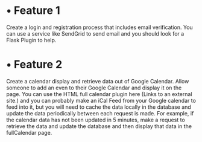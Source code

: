 # •	Feature 1
Create a login and registration process that includes email verification.  You can use a service like SendGrid to send email and you should look for a Flask Plugin to help.
# •	Feature 2
 Create a calendar display and retrieve data out of Google Calendar.   Allow someone to add an even to their Google Calendar and display it on the page.  You can use the HTML full calendar plugin here (Links to an external site.) and you can probably make an iCal Feed from your Google calendar to feed into it, but you will need to cache the data locally in the database and update the data periodically between each request is made.  For example, if the calendar data has not been updated in 5 minutes, make a request to retrieve the data and update the database and then display that data in the fullCalendar page.
